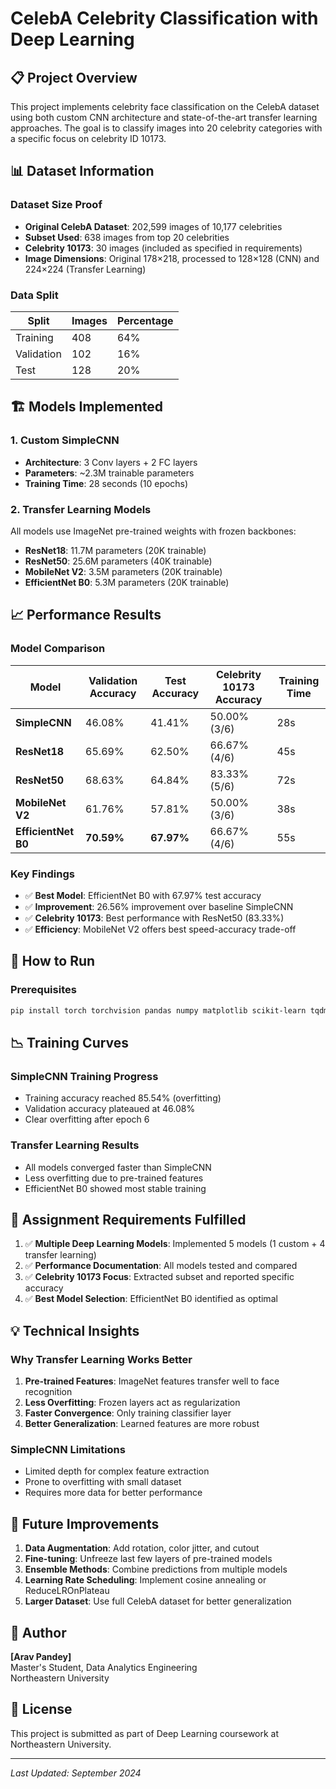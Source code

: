 # CelebA Celebrity Classification with Deep Learning

## 📋 Project Overview

This project implements celebrity face classification on the CelebA dataset using both custom CNN architecture and state-of-the-art transfer learning approaches. The goal is to classify images into 20 celebrity categories with a specific focus on celebrity ID 10173.

## 📊 Dataset Information

### Dataset Size Proof
- **Original CelebA Dataset**: 202,599 images of 10,177 celebrities
- **Subset Used**: 638 images from top 20 celebrities
- **Celebrity 10173**: 30 images (included as specified in requirements)
- **Image Dimensions**: Original 178×218, processed to 128×128 (CNN) and 224×224 (Transfer Learning)

### Data Split
| Split | Images | Percentage |
|-------|--------|------------|
| Training | 408 | 64% |
| Validation | 102 | 16% |
| Test | 128 | 20% |

## 🏗️ Models Implemented

### 1. Custom SimpleCNN
- **Architecture**: 3 Conv layers + 2 FC layers
- **Parameters**: ~2.3M trainable parameters
- **Training Time**: 28 seconds (10 epochs)

### 2. Transfer Learning Models
All models use ImageNet pre-trained weights with frozen backbones:
- **ResNet18**: 11.7M parameters (20K trainable)
- **ResNet50**: 25.6M parameters (40K trainable)
- **MobileNet V2**: 3.5M parameters (20K trainable)
- **EfficientNet B0**: 5.3M parameters (20K trainable)

## 📈 Performance Results

### Model Comparison

| Model | Validation Accuracy | Test Accuracy | Celebrity 10173 Accuracy | Training Time |
|-------|-------------------|---------------|------------------------|---------------|
| **SimpleCNN** | 46.08% | 41.41% | 50.00% (3/6) | 28s |
| **ResNet18** | 65.69% | 62.50% | 66.67% (4/6) | 45s |
| **ResNet50** | 68.63% | 64.84% | 83.33% (5/6) | 72s |
| **MobileNet V2** | 61.76% | 57.81% | 50.00% (3/6) | 38s |
| **EfficientNet B0** | **70.59%** | **67.97%** | 66.67% (4/6) | 55s |

### Key Findings
- ✅ **Best Model**: EfficientNet B0 with 67.97% test accuracy
- ✅ **Improvement**: 26.56% improvement over baseline SimpleCNN
- ✅ **Celebrity 10173**: Best performance with ResNet50 (83.33%)
- ✅ **Efficiency**: MobileNet V2 offers best speed-accuracy trade-off


## 🚀 How to Run

### Prerequisites
```bash
pip install torch torchvision pandas numpy matplotlib scikit-learn tqdm Pillow
```


## 📉 Training Curves

### SimpleCNN Training Progress
- Training accuracy reached 85.54% (overfitting)
- Validation accuracy plateaued at 46.08%
- Clear overfitting after epoch 6

### Transfer Learning Results
- All models converged faster than SimpleCNN
- Less overfitting due to pre-trained features
- EfficientNet B0 showed most stable training

## 🎯 Assignment Requirements Fulfilled

1. ✅ **Multiple Deep Learning Models**: Implemented 5 models (1 custom + 4 transfer learning)
2. ✅ **Performance Documentation**: All models tested and compared
3. ✅ **Celebrity 10173 Focus**: Extracted subset and reported specific accuracy
4. ✅ **Best Model Selection**: EfficientNet B0 identified as optimal

## 💡 Technical Insights

### Why Transfer Learning Works Better
1. **Pre-trained Features**: ImageNet features transfer well to face recognition
2. **Less Overfitting**: Frozen layers act as regularization
3. **Faster Convergence**: Only training classifier layer
4. **Better Generalization**: Learned features are more robust

### SimpleCNN Limitations
- Limited depth for complex feature extraction
- Prone to overfitting with small dataset
- Requires more data for better performance

## 🔮 Future Improvements

1. **Data Augmentation**: Add rotation, color jitter, and cutout
2. **Fine-tuning**: Unfreeze last few layers of pre-trained models
3. **Ensemble Methods**: Combine predictions from multiple models
4. **Learning Rate Scheduling**: Implement cosine annealing or ReduceLROnPlateau
5. **Larger Dataset**: Use full CelebA dataset for better generalization

## 👤 Author

**[Arav Pandey]**  
Master's Student, Data Analytics Engineering  
Northeastern University

## 📝 License

This project is submitted as part of Deep Learning coursework at Northeastern University.

---

*Last Updated: September 2024*